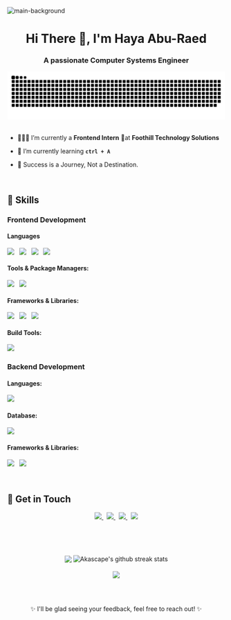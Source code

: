 ![main-background](https://github.com/HayaAbuRaed/HayaAbuRaed/assets/123592435/91fa949a-df8b-4d38-925a-e48f14f59a6c)

<h1 align="center">Hi There 👋, I'm Haya Abu-Raed</h1>
<h3 align="center">A passionate Computer Systems Engineer </h3>

<div align="center">
   <img alt="GitHub Snake" src="https://raw.githubusercontent.com/HayaAbuRaed/HayaAbuRaed/output/github-contribution-grid-snake.svg" />
</div>
<br/>

- 👩🏻‍💻 I’m currently a **Frontend Intern** 📍at **Foothill Technology Solutions**

- 🌱 I’m currently learning **``ctrl + A ``**

- 🛫 Success is a Journey, Not a Destination. 
  
<br />

## 🌟 Skills

### Frontend Development

#### Languages
<img src="https://img.shields.io/badge/HTML-red?style=flat-square&logo=html5&labelColor=%23f2f2f2&color=red" width="80" /> &nbsp; 
<img src="https://img.shields.io/badge/CSS-blue?style=flat-square&logo=css3&logoColor=%231572B6&labelColor=%23f2f2f2&color=%231572B6" width="70" /> &nbsp; 
<img src="https://img.shields.io/badge/Javascript-yellow?style=flat-square&logo=Javascript&labelColor=%23f2f2f2&color=%23F7DF1E" width="110" /> &nbsp; 
<img src="https://img.shields.io/badge/Typescript-blue?style=flat-square&logo=typescript&labelColor=%23f2f2f2&color=%23007ACC" width="110" />

#### Tools & Package Managers:
<img src="https://img.shields.io/badge/npm-red?style=flat-square&logo=npm&labelColor=%23f2f2f2&color=%20%23CB3837" width="70" /> &nbsp;
<img src="https://img.shields.io/badge/Yarn-blue?style=flat-square&logo=yarn&labelColor=%23f2f2f2&color=%232C8EBB" width="70" />

#### Frameworks & Libraries:
<img src="https://img.shields.io/badge/React-blue?style=flat-square&logo=react&labelColor=%23f2f2f2&color=%2361DAFB" width="79" /> &nbsp;
<img src="https://img.shields.io/badge/React%20Query-pink?style=flat-square&logo=react%20query&labelColor=%23f2f2f2&color=%20%23EF4B69" width="128" /> &nbsp;
<img src="https://img.shields.io/badge/MUI-blue?style=flat-square&logo=mui&labelColor=%23f2f2f2&color=%232196F3" width="68" />

#### Build Tools:
<img src="https://img.shields.io/badge/Vite-purple?style=flat-square&logo=vite&labelColor=%23f2f2f2&color=%20%23646cff" width="68" />

<br />

### Backend Development

#### Languages:
<img src="https://img.shields.io/badge/C%20Sharp-purple?style=flat-square&logo=csharp&logoColor=%23158078&labelColor=%23f2f2f2&color=%23158078" width="95" />

#### Database:
<img src="https://img.shields.io/badge/SQL-black?style=flat-square&color=%23000" width="40" />

#### Frameworks & Libraries:
<img src="https://img.shields.io/badge/ASP.NET-purple?style=flat-square&logo=.net&logoColor=%2368217A&labelColor=%23f2f2f2&color=%2368217A" width="95" /> &nbsp;
<img src="https://img.shields.io/badge/EF%20Core-black?style=flat-square&logo=ef%20core&color=%23000" width="62" />

<br />

## 📨 Get in Touch
<p align="center">
   <a href="https://www.facebook.com/profile.php?id=100007628116290">
      <img src="https://img.shields.io/badge/Facebook-blue?style=flat&logo=facebook" width="100" />
   </a> &nbsp;

   <a href="https://www.instagram.com/hayaabura3d/">
      <img src="https://img.shields.io/badge/Instagram-%23E4405F?style=flat&logo=instagram&logoColor=white" width="100" />
   </a> &nbsp;

   <a href="mailto:hayaa.aburaed@gmail.com">
      <img src="https://img.shields.io/badge/Gmail-red?style=flat&logo=gmail&logoColor=white" width="70" />
   </a> &nbsp;

   <img src="https://img.shields.io/badge/haya__aburaed-%235865F2?style=flat&logo=discord&logoColor=white" width="123" />
</p>

<br/><br/><br/>

<p align="center">
   <img align="center" width="285" src="https://github-readme-stats.vercel.app/api?username=HayaAbuRaed&show_icons=true&theme=github_dark&&hide_border=true"> 
   <img align="center" width="300" src="https://github-readme-streak-stats.herokuapp.com/?user=HayaAbuRaed&theme=github-dark&hide_border=true&date_format=M%20j%5B%2C%20Y%5D" alt="Akascape's github streak stats"> 
   <br/><br/>
   <img align="center" width="600" src="https://github-profile-summary-cards.vercel.app/api/cards/profile-details?username=HayaAbuRaed&theme=github_dark&show_icons=true&bg_color=0111111"> 
</p>

<br /> <br />

<p align="center">
	✨ I'll be glad seeing your feedback, feel free to reach out! ✨
</p>
